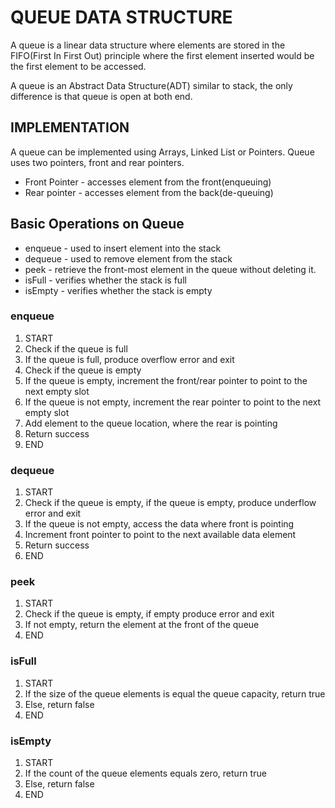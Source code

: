 # QUEUE DATA STRUCTURE
A queue is a linear data structure where elements are stored in the FIFO(First In First Out) principle where the first element inserted would be the first element to be accessed. 

A queue is an Abstract Data Structure(ADT) similar to stack, the only difference is that queue is open at both end.

## IMPLEMENTATION
A queue can be implemented using Arrays, Linked List or Pointers.
Queue uses two pointers, front and rear pointers.

- Front Pointer - accesses element from the front(enqueuing)
- Rear pointer - accesses element from the back(de-queuing)

## Basic Operations on Queue
- enqueue - used to insert element into the stack
- dequeue - used to remove element from the stack
- peek - retrieve the front-most element in the queue without deleting it.
- isFull - verifies whether the stack is full
- isEmpty - verifies whether the stack is empty

### enqueue
1. START
2. Check if the queue is full
3. If the queue is full, produce overflow error and exit
4. Check if the queue is empty
5. If the queue is empty, increment the front/rear pointer to point to the next empty slot
6. If the queue is not empty, increment the rear pointer to point to the next empty slot
7. Add element to the queue location, where the rear is pointing 
8. Return success 
9. END

### dequeue
1. START
2. Check if the queue is empty, if the queue is empty, produce underflow error and exit
3. If the queue is not empty, access the data where front is pointing
4. Increment front pointer to point to the next available data element
5. Return success
6. END

### peek
1. START
2. Check if the queue is empty, if empty produce error and exit
3. If not empty, return the element at the front of the queue
4. END

### isFull
1. START
2. If the size of the queue elements is equal the queue capacity, return true
3. Else, return false
4. END

### isEmpty
1. START
2. If the count of the queue elements equals zero, return true
3. Else, return false
4. END

